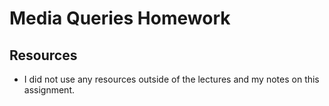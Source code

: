 
# Media Queries Homework

## Resources

* I did not use anyresources outside of the lectures and my notes on this assignment.